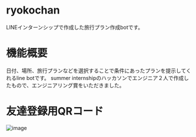 # ryokochan
LINEインターンシップで作成した旅行プラン作成botです。
# 機能概要
日付、場所、旅行プランなどを選択することで条件にあったプランを提示してくれるline botです。
summer internshipのハッカソンでエンジニア２人で作成したもので、エンジニアリング賞をいただきました。
# 友達登録用QRコード
![image](https://user-images.githubusercontent.com/7344633/32131368-5d5749e8-bbe7-11e7-9e56-86e0e70d43d1.png)

